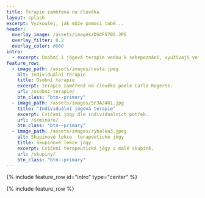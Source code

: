 ```yaml
---
title: Terapie zaměřená na člověka
layout: splash
excerpt: Vyzkoušej, jak může pomoci tobě...
header:
  overlay_image: /assets/images/DSCF5705.JPG
  overlay_filter: 0.2
  overlay_color: #000
intro:
  - excerpt: Osobní i jógová terapie vedou k sebepoznání, využívají vnitřní tendence člověka k osobnímu rozvoji.<br>❉<br>Přináší zklidnění a radost, pomáhají nám spřátelit se s tím, kým jsme.
feature_row:
  - image_path: /assets/images/cesta.jpeg
    alt: Individuální terapie
    title: Osobní terapie
    excerpt: Terapie zaměřená na člověka podle Carla Rogerse.
    url: /osobni-terapie/
    btn_class: "btn--primary"
  - image_path: /assets/images/5F3A2481.jpg
    title: "Individuální jógová terapie"
    excerpt: Cvičení jógy dle individualních potřeb.
    url: /seminare/
    btn_class: "btn--primary"
  - image_path: /assets/images/rybalka3.jpeg
    alt: Skupinové lekce  terapeutické jógy
    title: Skupinové lekce jógy
    excerpt: Cvičení terapeutické jógy v malé skupině.
    url: /skupiny/
    btn_class: "btn--primary"
---
```


{% include feature_row id="intro" type="center" %}

{% include feature_row %}
